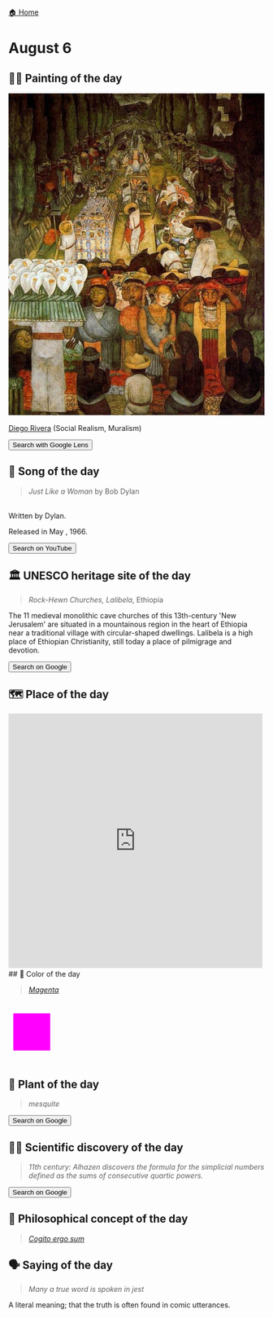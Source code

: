 
[🏠 Home](../../index.md)

# August 6

## 🧑‍🎨 Painting of the day

<img width="600" src="../img/Diego_Rivera_4.jpg">

[Diego Rivera](http://en.wikipedia.org/wiki/Diego_Rivera) (Social Realism, Muralism)

<button class="btn btn-success"
onclick=" window.open('https://lens.google.com/uploadbyurl?url=https://iretes.github.io/one-a-day/data/img/Diego_Rivera_4.jpg','_blank')">
Search with Google Lens
</button>

## 🎼 Song of the day

> *Just Like a Woman*
by Bob Dylan

<br />Written by Dylan.

Released in May , 1966.

<button class="btn btn-success"
onclick=" window.open('http://www.youtube.com/search?q=Just Like a Woman by Bob Dylan','_blank')">
Search on YouTube
</button>

## 🏛️ UNESCO heritage site of the day

> *Rock-Hewn Churches, Lalibela*, Ethiopia

<p>The 11 medieval monolithic cave churches of this 13th-century 'New Jerusalem' are situated in a mountainous region in the heart of Ethiopia near a traditional village with circular-shaped dwellings. Lalibela is a high place of Ethiopian Christianity, still today a place of pilmigrage and devotion.</p>

<button class="btn btn-success"
onclick=" window.open('http://www.google.com/search?q=Rock-Hewn Churches, Lalibela','_blank')">
Search on Google
</button>

## 🗺️ Place of the day

<iframe
src="https://www.mapcrunch.com"
name="mapcrunch"
width="500"
height="500"
allowTransparency="true"
scrolling="no"
frameborder="0"
>
</iframe>
## 🎨 Color of the day

> *[Magenta](https://en.wikipedia.org/wiki/Magenta)*

<div style="color:#FF00FF; font-size: 100px;">&#9632;</div>

## 🌿 Plant of the day

> *mesquite*

<button class="btn btn-success"
onclick=" window.open('http://www.google.com/search?q=mesquite','_blank')">
Search on Google
</button>

## 🧑‍🔬 Scientific discovery of the day

> *11th century: Alhazen discovers the formula for the simplicial numbers defined as the sums of consecutive quartic powers.*

<button class="btn btn-success"
onclick=" window.open('http://www.google.com/search?q=11th century: Alhazen discovers the formula for the simplicial numbers defined as the sums of consecutive quartic powers.','_blank')"> 
Search on Google
</button>

## 💭 Philosophical concept of the day

> *[Cogito ergo sum](https://en.wikipedia.org/wiki/Cogito_ergo_sum)*

## 🗣️ Saying of the day

> *Many a true word is spoken in jest*

A literal meaning; that the truth is often found in comic utterances.
